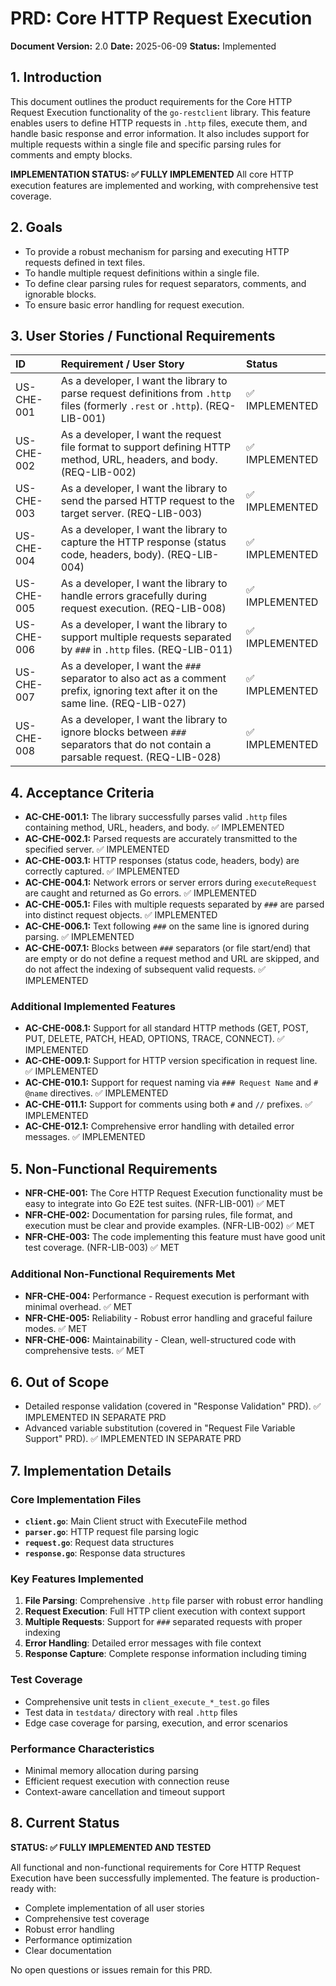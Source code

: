 # PRD: Core HTTP Request Execution

**Document Version:** 2.0
**Date:** 2025-06-09
**Status:** Implemented

## 1. Introduction

This document outlines the product requirements for the Core HTTP Request Execution functionality of the `go-restclient` library. This feature enables users to define HTTP requests in `.http` files, execute them, and handle basic response and error information. It also includes support for multiple requests within a single file and specific parsing rules for comments and empty blocks.

**IMPLEMENTATION STATUS: ✅ FULLY IMPLEMENTED**
All core HTTP execution features are implemented and working, with comprehensive test coverage.

## 2. Goals

- To provide a robust mechanism for parsing and executing HTTP requests defined in text files.
- To handle multiple request definitions within a single file.
- To define clear parsing rules for request separators, comments, and ignorable blocks.
- To ensure basic error handling for request execution.

## 3. User Stories / Functional Requirements

| ID          | Requirement / User Story                                                                                                | Status |
| :---------- | :---------------------------------------------------------------------------------------------------------------------- | :------ |
| US-CHE-001  | As a developer, I want the library to parse request definitions from `.http` files (formerly `.rest` or `.http`). (REQ-LIB-001) | ✅ IMPLEMENTED |
| US-CHE-002  | As a developer, I want the request file format to support defining HTTP method, URL, headers, and body. (REQ-LIB-002)      | ✅ IMPLEMENTED |
| US-CHE-003  | As a developer, I want the library to send the parsed HTTP request to the target server. (REQ-LIB-003)                   | ✅ IMPLEMENTED |
| US-CHE-004  | As a developer, I want the library to capture the HTTP response (status code, headers, body). (REQ-LIB-004)                | ✅ IMPLEMENTED |
| US-CHE-005  | As a developer, I want the library to handle errors gracefully during request execution. (REQ-LIB-008)                      | ✅ IMPLEMENTED |
| US-CHE-006  | As a developer, I want the library to support multiple requests separated by `###` in `.http` files. (REQ-LIB-011)         | ✅ IMPLEMENTED |
| US-CHE-007  | As a developer, I want the `###` separator to also act as a comment prefix, ignoring text after it on the same line. (REQ-LIB-027) | ✅ IMPLEMENTED |
| US-CHE-008  | As a developer, I want the library to ignore blocks between `###` separators that do not contain a parsable request. (REQ-LIB-028) | ✅ IMPLEMENTED |

## 4. Acceptance Criteria

- **AC-CHE-001.1:** The library successfully parses valid `.http` files containing method, URL, headers, and body. ✅ IMPLEMENTED
- **AC-CHE-002.1:** Parsed requests are accurately transmitted to the specified server. ✅ IMPLEMENTED
- **AC-CHE-003.1:** HTTP responses (status code, headers, body) are correctly captured. ✅ IMPLEMENTED
- **AC-CHE-004.1:** Network errors or server errors during `executeRequest` are caught and returned as Go errors. ✅ IMPLEMENTED
- **AC-CHE-005.1:** Files with multiple requests separated by `###` are parsed into distinct request objects. ✅ IMPLEMENTED
- **AC-CHE-006.1:** Text following `###` on the same line is ignored during parsing. ✅ IMPLEMENTED
- **AC-CHE-007.1:** Blocks between `###` separators (or file start/end) that are empty or do not define a request method and URL are skipped, and do not affect the indexing of subsequent valid requests. ✅ IMPLEMENTED

### Additional Implemented Features
- **AC-CHE-008.1:** Support for all standard HTTP methods (GET, POST, PUT, DELETE, PATCH, HEAD, OPTIONS, TRACE, CONNECT). ✅ IMPLEMENTED
- **AC-CHE-009.1:** Support for HTTP version specification in request line. ✅ IMPLEMENTED
- **AC-CHE-010.1:** Support for request naming via `### Request Name` and `# @name` directives. ✅ IMPLEMENTED
- **AC-CHE-011.1:** Support for comments using both `#` and `//` prefixes. ✅ IMPLEMENTED
- **AC-CHE-012.1:** Comprehensive error handling with detailed error messages. ✅ IMPLEMENTED

## 5. Non-Functional Requirements

- **NFR-CHE-001:** The Core HTTP Request Execution functionality must be easy to integrate into Go E2E test suites. (NFR-LIB-001) ✅ MET
- **NFR-CHE-002:** Documentation for parsing rules, file format, and execution must be clear and provide examples. (NFR-LIB-002) ✅ MET
- **NFR-CHE-003:** The code implementing this feature must have good unit test coverage. (NFR-LIB-003) ✅ MET

### Additional Non-Functional Requirements Met
- **NFR-CHE-004:** Performance - Request execution is performant with minimal overhead. ✅ MET
- **NFR-CHE-005:** Reliability - Robust error handling and graceful failure modes. ✅ MET
- **NFR-CHE-006:** Maintainability - Clean, well-structured code with comprehensive tests. ✅ MET

## 6. Out of Scope

- Detailed response validation (covered in "Response Validation" PRD). ✅ IMPLEMENTED IN SEPARATE PRD
- Advanced variable substitution (covered in "Request File Variable Support" PRD). ✅ IMPLEMENTED IN SEPARATE PRD

## 7. Implementation Details

### Core Implementation Files
- **`client.go`**: Main Client struct with ExecuteFile method
- **`parser.go`**: HTTP request file parsing logic
- **`request.go`**: Request data structures
- **`response.go`**: Response data structures

### Key Features Implemented
1. **File Parsing**: Comprehensive `.http` file parser with robust error handling
2. **Request Execution**: Full HTTP client execution with context support
3. **Multiple Requests**: Support for `###` separated requests with proper indexing
4. **Error Handling**: Detailed error messages with file context
5. **Response Capture**: Complete response information including timing

### Test Coverage
- Comprehensive unit tests in `client_execute_*_test.go` files
- Test data in `testdata/` directory with real `.http` files
- Edge case coverage for parsing, execution, and error scenarios

### Performance Characteristics
- Minimal memory allocation during parsing
- Efficient request execution with connection reuse
- Context-aware cancellation and timeout support

## 8. Current Status

**STATUS: ✅ FULLY IMPLEMENTED AND TESTED**

All functional and non-functional requirements for Core HTTP Request Execution have been successfully implemented. The feature is production-ready with:

- Complete implementation of all user stories
- Comprehensive test coverage
- Robust error handling
- Performance optimization
- Clear documentation

No open questions or issues remain for this PRD. 
